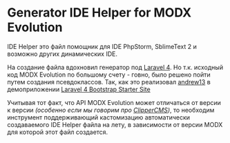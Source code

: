 Generator IDE Helper for MODX Evolution
=========
IDE Helper это файл помощник для IDE PhpStorm, SblimeText 2 и возможно других динамических IDE. 

На создание файла вдохновил генератор под [Laravel 4](https://github.com/jonphipps/laravel4-idehelper-generator). Но т.к. исходный код MODX Evolution по большому счету - говно, было решено пойти путем создания псевдоклассов. Так, как это реализовал [andrew13](https://github.com/andrew13) в демоприложении [Laravel 4 Bootstrap Starter Site](https://github.com/andrew13/Laravel-4-Bootstrap-Starter-Site/blob/master/_ide_helper.php)

Учитывая тот факт, что API MODX Evolution может отличаться от версии к версии *(особенно если мы говорим про [ClipperCMS](https://github.com/ClipperCMS/ClipperCMS))*, то необходим инструмент поддерживающий кастомизацию автоматически создаваемого IDE Helper файла на лету, в зависимости от версии MODX для которой этот файл создается.
